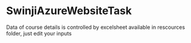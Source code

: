 # SwinjiAzureWebsiteTask

Data of course details is controlled by excelsheet available in rescources folder, just edit your inputs

